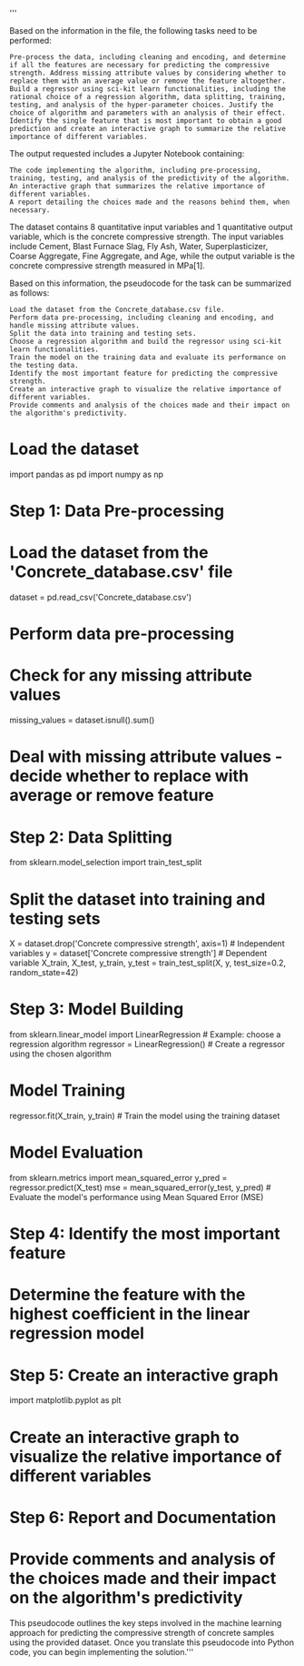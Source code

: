 '''


Based on the information in the file, the following tasks need to be performed:

    Pre-process the data, including cleaning and encoding, and determine if all the features are necessary for predicting the compressive strength. Address missing attribute values by considering whether to replace them with an average value or remove the feature altogether.
    Build a regressor using sci-kit learn functionalities, including the rational choice of a regression algorithm, data splitting, training, testing, and analysis of the hyper-parameter choices. Justify the choice of algorithm and parameters with an analysis of their effect.
    Identify the single feature that is most important to obtain a good prediction and create an interactive graph to summarize the relative importance of different variables.

The output requested includes a Jupyter Notebook containing:

    The code implementing the algorithm, including pre-processing, training, testing, and analysis of the predictivity of the algorithm.
    An interactive graph that summarizes the relative importance of different variables.
    A report detailing the choices made and the reasons behind them, when necessary.

The dataset contains 8 quantitative input variables and 1 quantitative output variable, which is the concrete compressive strength. The input variables include Cement, Blast Furnace Slag, Fly Ash, Water, Superplasticizer, Coarse Aggregate, Fine Aggregate, and Age, while the output variable is the concrete compressive strength measured in MPa[1].

Based on this information, the pseudocode for the task can be summarized as follows:

    Load the dataset from the Concrete_database.csv file.
    Perform data pre-processing, including cleaning and encoding, and handle missing attribute values.
    Split the data into training and testing sets.
    Choose a regression algorithm and build the regressor using sci-kit learn functionalities.
    Train the model on the training data and evaluate its performance on the testing data.
    Identify the most important feature for predicting the compressive strength.
    Create an interactive graph to visualize the relative importance of different variables.
    Provide comments and analysis of the choices made and their impact on the algorithm's predictivity.



# Load the dataset
import pandas as pd
import numpy as np

# Step 1: Data Pre-processing
# Load the dataset from the 'Concrete_database.csv' file
dataset = pd.read_csv('Concrete_database.csv')

# Perform data pre-processing
# Check for any missing attribute values
missing_values = dataset.isnull().sum()
# Deal with missing attribute values - decide whether to replace with average or remove feature

# Step 2: Data Splitting
from sklearn.model_selection import train_test_split
# Split the dataset into training and testing sets
X = dataset.drop('Concrete compressive strength', axis=1)  # Independent variables
y = dataset['Concrete compressive strength']  # Dependent variable
X_train, X_test, y_train, y_test = train_test_split(X, y, test_size=0.2, random_state=42)

# Step 3: Model Building
from sklearn.linear_model import LinearRegression  # Example: choose a regression algorithm
regressor = LinearRegression()  # Create a regressor using the chosen algorithm

# Model Training
regressor.fit(X_train, y_train)  # Train the model using the training dataset

# Model Evaluation
from sklearn.metrics import mean_squared_error
y_pred = regressor.predict(X_test)
mse = mean_squared_error(y_test, y_pred)  # Evaluate the model's performance using Mean Squared Error (MSE)

# Step 4: Identify the most important feature
# Determine the feature with the highest coefficient in the linear regression model

# Step 5: Create an interactive graph
import matplotlib.pyplot as plt
# Create an interactive graph to visualize the relative importance of different variables

# Step 6: Report and Documentation
# Provide comments and analysis of the choices made and their impact on the algorithm's predictivity

This pseudocode outlines the key steps involved in the machine learning approach for predicting the compressive strength of concrete samples using the provided dataset. Once you translate this pseudocode into Python code, you can begin implementing the solution.'''
